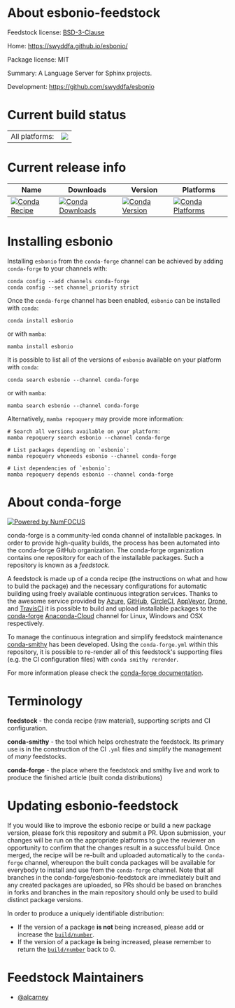 About esbonio-feedstock
=======================

Feedstock license: [BSD-3-Clause](https://github.com/conda-forge/esbonio-feedstock/blob/main/LICENSE.txt)

Home: https://swyddfa.github.io/esbonio/

Package license: MIT

Summary: A Language Server for Sphinx projects.

Development: https://github.com/swyddfa/esbonio

Current build status
====================


<table><tr><td>All platforms:</td>
    <td>
      <a href="https://dev.azure.com/conda-forge/feedstock-builds/_build/latest?definitionId=16137&branchName=main">
        <img src="https://dev.azure.com/conda-forge/feedstock-builds/_apis/build/status/esbonio-feedstock?branchName=main">
      </a>
    </td>
  </tr>
</table>

Current release info
====================

| Name | Downloads | Version | Platforms |
| --- | --- | --- | --- |
| [![Conda Recipe](https://img.shields.io/badge/recipe-esbonio-green.svg)](https://anaconda.org/conda-forge/esbonio) | [![Conda Downloads](https://img.shields.io/conda/dn/conda-forge/esbonio.svg)](https://anaconda.org/conda-forge/esbonio) | [![Conda Version](https://img.shields.io/conda/vn/conda-forge/esbonio.svg)](https://anaconda.org/conda-forge/esbonio) | [![Conda Platforms](https://img.shields.io/conda/pn/conda-forge/esbonio.svg)](https://anaconda.org/conda-forge/esbonio) |

Installing esbonio
==================

Installing `esbonio` from the `conda-forge` channel can be achieved by adding `conda-forge` to your channels with:

```
conda config --add channels conda-forge
conda config --set channel_priority strict
```

Once the `conda-forge` channel has been enabled, `esbonio` can be installed with `conda`:

```
conda install esbonio
```

or with `mamba`:

```
mamba install esbonio
```

It is possible to list all of the versions of `esbonio` available on your platform with `conda`:

```
conda search esbonio --channel conda-forge
```

or with `mamba`:

```
mamba search esbonio --channel conda-forge
```

Alternatively, `mamba repoquery` may provide more information:

```
# Search all versions available on your platform:
mamba repoquery search esbonio --channel conda-forge

# List packages depending on `esbonio`:
mamba repoquery whoneeds esbonio --channel conda-forge

# List dependencies of `esbonio`:
mamba repoquery depends esbonio --channel conda-forge
```


About conda-forge
=================

[![Powered by
NumFOCUS](https://img.shields.io/badge/powered%20by-NumFOCUS-orange.svg?style=flat&colorA=E1523D&colorB=007D8A)](https://numfocus.org)

conda-forge is a community-led conda channel of installable packages.
In order to provide high-quality builds, the process has been automated into the
conda-forge GitHub organization. The conda-forge organization contains one repository
for each of the installable packages. Such a repository is known as a *feedstock*.

A feedstock is made up of a conda recipe (the instructions on what and how to build
the package) and the necessary configurations for automatic building using freely
available continuous integration services. Thanks to the awesome service provided by
[Azure](https://azure.microsoft.com/en-us/services/devops/), [GitHub](https://github.com/),
[CircleCI](https://circleci.com/), [AppVeyor](https://www.appveyor.com/),
[Drone](https://cloud.drone.io/welcome), and [TravisCI](https://travis-ci.com/)
it is possible to build and upload installable packages to the
[conda-forge](https://anaconda.org/conda-forge) [Anaconda-Cloud](https://anaconda.org/)
channel for Linux, Windows and OSX respectively.

To manage the continuous integration and simplify feedstock maintenance
[conda-smithy](https://github.com/conda-forge/conda-smithy) has been developed.
Using the ``conda-forge.yml`` within this repository, it is possible to re-render all of
this feedstock's supporting files (e.g. the CI configuration files) with ``conda smithy rerender``.

For more information please check the [conda-forge documentation](https://conda-forge.org/docs/).

Terminology
===========

**feedstock** - the conda recipe (raw material), supporting scripts and CI configuration.

**conda-smithy** - the tool which helps orchestrate the feedstock.
                   Its primary use is in the construction of the CI ``.yml`` files
                   and simplify the management of *many* feedstocks.

**conda-forge** - the place where the feedstock and smithy live and work to
                  produce the finished article (built conda distributions)


Updating esbonio-feedstock
==========================

If you would like to improve the esbonio recipe or build a new
package version, please fork this repository and submit a PR. Upon submission,
your changes will be run on the appropriate platforms to give the reviewer an
opportunity to confirm that the changes result in a successful build. Once
merged, the recipe will be re-built and uploaded automatically to the
`conda-forge` channel, whereupon the built conda packages will be available for
everybody to install and use from the `conda-forge` channel.
Note that all branches in the conda-forge/esbonio-feedstock are
immediately built and any created packages are uploaded, so PRs should be based
on branches in forks and branches in the main repository should only be used to
build distinct package versions.

In order to produce a uniquely identifiable distribution:
 * If the version of a package **is not** being increased, please add or increase
   the [``build/number``](https://docs.conda.io/projects/conda-build/en/latest/resources/define-metadata.html#build-number-and-string).
 * If the version of a package **is** being increased, please remember to return
   the [``build/number``](https://docs.conda.io/projects/conda-build/en/latest/resources/define-metadata.html#build-number-and-string)
   back to 0.

Feedstock Maintainers
=====================

* [@alcarney](https://github.com/alcarney/)

